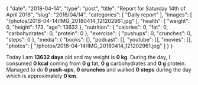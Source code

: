 {
    "date": "2018-04-14",
    "type": "post",
    "title": "Report for Saturday 14th of April 2018",
    "slug": "2018\/04\/14",
    "categories": [
        "Daily report"
    ],
    "images": [
        "\/photos\/2018-04-14\/IMG_20180414_121202961.jpg"
    ],
    "health": {
        "weight": 0,
        "height": 173,
        "age": 13632
    },
    "nutrition": {
        "calories": 0,
        "fat": 0,
        "carbohydrates": 0,
        "protein": 0
    },
    "exercise": {
        "pushups": 0,
        "crunches": 0,
        "steps": 0
    },
    "media": {
        "books": [],
        "podcast": [],
        "youtube": [],
        "movies": [],
        "photos": [
            "\/photos\/2018-04-14\/IMG_20180414_121202961.jpg"
        ]
    }
}

Today I am <strong>13632 days</strong> old and my weight is <strong>0 kg</strong>. During the day, I consumed <strong>0 kcal</strong> coming from <strong>0 g</strong> fat, <strong>0 g</strong> carbohydrates and <strong>0 g</strong> protein. Managed to do <strong>0 push-ups</strong>, <strong>0 crunches</strong> and walked <strong>0 steps</strong> during the day which is approximately <strong>0 km</strong>.